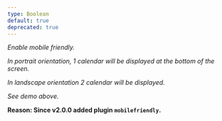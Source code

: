 ```yaml
---
type: Boolean
default: true
deprecated: true
---
```


_Enable mobile friendly._

_In portrait orientation, 1 calendar will be displayed at the bottom of the screen._

_In landscape orientation 2 calendar will be displayed._

_See demo above._

**Reason: Since v2.0.0 added plugin `mobilefriendly`.**